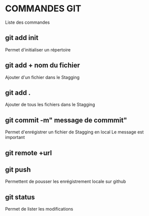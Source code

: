 # COMMANDES GIT
Liste des commandes
## git add init
Permet d'initialiser un répertoire
## git add + nom du fichier
Ajouter d'un fichier dans le Stagging

## git add .
Ajouter de tous les fichiers dans le Stagging
## git commit -m" message de commmit"
Permet d'enrégistrer un fichier de  Stagging en local
Le message est important
## git remote +url 
## git push
Permettent  de pousser les enrégistrement locale sur  github
## git status
Permet de lister les modifications
